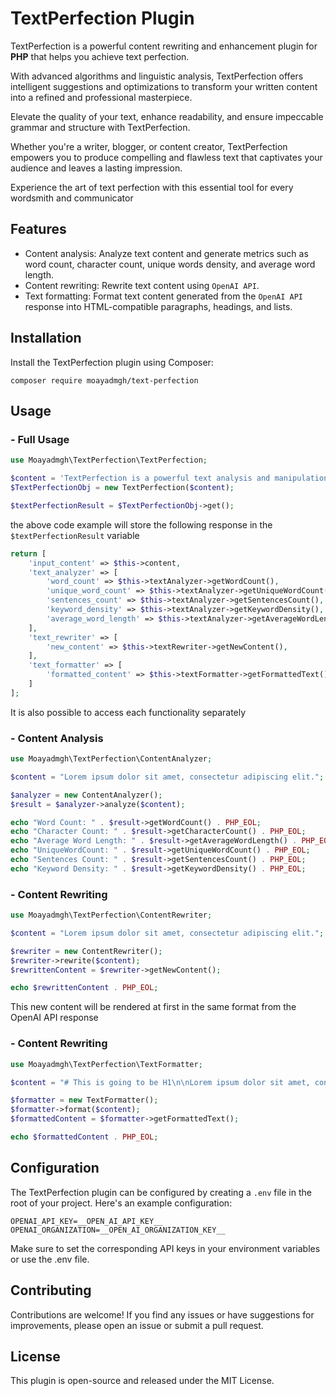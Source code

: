 # TextPerfection Plugin

TextPerfection is a powerful content rewriting and enhancement plugin for **PHP** that helps you achieve text perfection.

With advanced algorithms and linguistic analysis, TextPerfection offers intelligent suggestions and optimizations to transform your written content into a refined and professional masterpiece. 

Elevate the quality of your text, enhance readability, and ensure impeccable grammar and structure with TextPerfection. 

Whether you're a writer, blogger, or content creator, TextPerfection empowers you to produce compelling and flawless text that captivates your audience and leaves a lasting impression. 

Experience the art of text perfection with this essential tool for every wordsmith and communicator

## Features

- Content analysis: Analyze text content and generate metrics such as word count, character count, unique words density, and average word length.
- Content rewriting: Rewrite text content using `OpenAI API`.
- Text formatting: Format text content generated from the `OpenAI API` response into HTML-compatible paragraphs, headings, and lists.

## Installation

Install the TextPerfection plugin using Composer:

```shell
composer require moayadmgh/text-perfection
```

## Usage

### - Full Usage

```php
use Moayadmgh\TextPerfection\TextPerfection;

$content = 'TextPerfection is a powerful text analysis and manipulation plugin for PHP. It provides various functionalities to analyze, format, and detect plagiarism in text content.';
$TextPerfectionObj = new TextPerfection($content);

$textPerfectionResult = $TextPerfectionObj->get();
```

the above code example will store the following response in the ``$textPerfectionResult`` variable

```php
return [
    'input_content' => $this->content,
    'text_analyzer' => [
        'word_count' => $this->textAnalyzer->getWordCount(),
        'unique_word_count' => $this->textAnalyzer->getUniqueWordCount(),
        'sentences_count' => $this->textAnalyzer->getSentencesCount(),
        'keyword_density' => $this->textAnalyzer->getKeywordDensity(),
        'average_word_length' => $this->textAnalyzer->getAverageWordLength(),
    ],
    'text_rewriter' => [
        'new_content' => $this->textRewriter->getNewContent(),
    ],
    'text_formatter' => [
        'formatted_content' => $this->textFormatter->getFormattedText(),
    ]
];
```
It is also possible to access each functionality separately

### - Content Analysis

```php
use Moayadmgh\TextPerfection\ContentAnalyzer;

$content = "Lorem ipsum dolor sit amet, consectetur adipiscing elit.";

$analyzer = new ContentAnalyzer();
$result = $analyzer->analyze($content);

echo "Word Count: " . $result->getWordCount() . PHP_EOL;
echo "Character Count: " . $result->getCharacterCount() . PHP_EOL;
echo "Average Word Length: " . $result->getAverageWordLength() . PHP_EOL;
echo "UniqueWordCount: " . $result->getUniqueWordCount() . PHP_EOL;
echo "Sentences Count: " . $result->getSentencesCount() . PHP_EOL;
echo "Keyword Density: " . $result->getKeywordDensity() . PHP_EOL;
```

### - Content Rewriting

```php
use Moayadmgh\TextPerfection\ContentRewriter;

$content = "Lorem ipsum dolor sit amet, consectetur adipiscing elit.";

$rewriter = new ContentRewriter();
$rewriter->rewrite($content);
$rewrittenContent = $rewriter->getNewContent();

echo $rewrittenContent . PHP_EOL;
```

This new content will be rendered at first in the same format from the OpenAI API response

### - Content Rewriting

```php
use Moayadmgh\TextPerfection\TextFormatter;

$content = "# This is going to be H1\n\nLorem ipsum dolor sit amet, consectetur adipiscing elit.\n\n- List item number 1\n- List item number 2";

$formatter = new TextFormatter();
$formatter->format($content);
$formattedContent = $formatter->getFormattedText();

echo $formattedContent . PHP_EOL;
```
## Configuration
The TextPerfection plugin can be configured by creating a `.env` file in the root of your project. Here's an example configuration:

```dotenv
OPENAI_API_KEY=__OPEN_AI_API_KEY__
OPENAI_ORGANIZATION=__OPEN_AI_ORGANIZATION_KEY__
```

Make sure to set the corresponding API keys in your environment variables or use the .env file.

## Contributing
Contributions are welcome! If you find any issues or have suggestions for improvements, please open an issue or submit a pull request.

## License
This plugin is open-source and released under the MIT License.